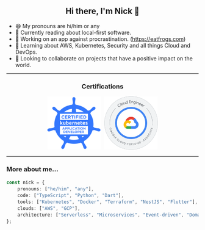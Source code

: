 <h2 align="center">Hi there, I'm Nick 👋</h2>

- 😄 My pronouns are hi/him or any
- 📖 Currently reading about local-first software.
- 🔭 Working on an app against procrastination. (https://eatfrogs.com)
- 🌱 Learning about AWS, Kubernetes, Security and all things Cloud and DevOps.
- 👯 Looking to collaborate on projects that have a positive impact on the world.

<hr/>

<h3 align="center">Certifications</h3>

<p align="center" style="display: flex; gap: 10px; flex-wrap: wrap; justify-content: center; align-items: center; text-align: center;">
    <a href="https://www.credly.com/badges/23262c90-5cc3-4c27-bbe3-d85f853f9e7d/public_url" target="_blank">
        <img src="./images/ckad_badge.png" alt="CKAD - Certified Kubernetes Application Developer" width="140px" />
    </a>
    <a href="https://www.credly.com/badges/b503031a-66e4-4226-998c-3591b867aed0/public_url" target="_blank">
        <img src="./images/gcp_associate_cloud_engineer_badge.png" alt="GCP Associate Cloud Engineer" width="140px" />
    </a>
</p>

<hr/>

### More about me...

```typescript
const nick = {
    pronouns: ["he/him", "any"],
    code: ["TypeScript", "Python", "Dart"],
    tools: ["Kubernetes", "Docker", "Terraform", "NestJS", "Flutter"],
    clouds: ["AWS", "GCP"],
    architecture: ["Serverless", "Microservices", "Event-driven", "Domain-driven"],
};
```
